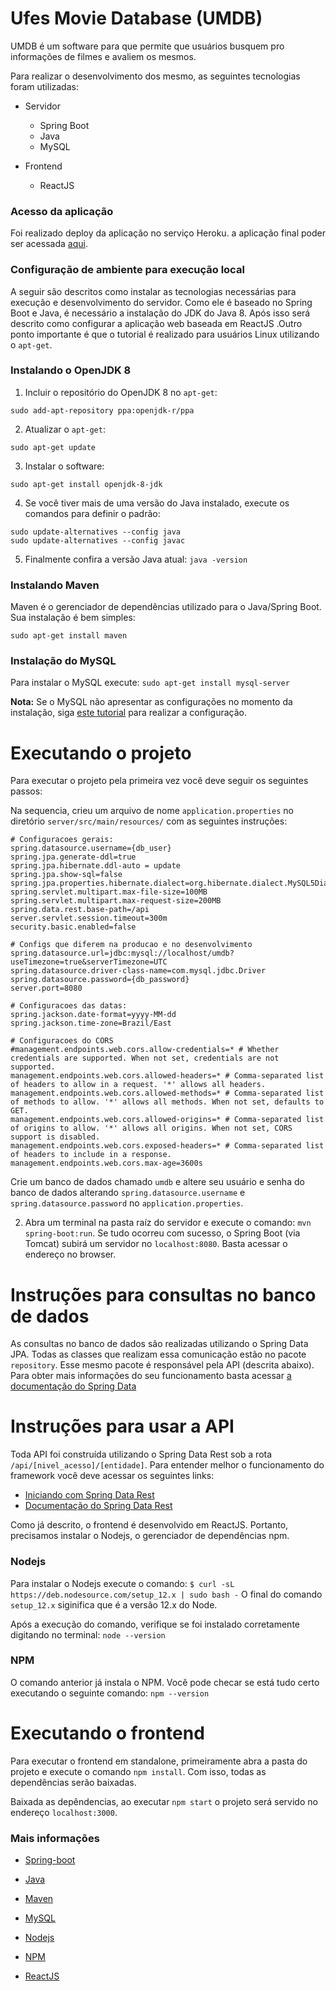 # Ufes Movie Database (UMDB)

UMDB é um software para que permite que usuários busquem pro informações de filmes e avaliem os mesmos. 

Para realizar o desenvolvimento dos mesmo, as seguintes tecnologias foram utilizadas:

* Servidor
	- Spring Boot
	- Java
	- MySQL

* Frontend
	- ReactJS

### Acesso da aplicação
Foi realizado deploy da aplicação no serviço Heroku. a aplicação final poder ser acessada [aqui](https://www.umdb.heroku.app.com).
	
### Configuração de ambiente para execução local
A seguir são descritos como instalar as tecnologias necessárias para execução e desenvolvimento do servidor. Como ele é baseado no Spring Boot e Java, é necessário a instalação do JDK do Java 8. Após isso será descrito como configurar a aplicação web baseada em ReactJS .Outro ponto importante é que o tutorial é realizado para usuários Linux utilizando o `apt-get`.


### Instalando o OpenJDK 8

1. Incluir o repositório do OpenJDK 8 no `apt-get`:

`sudo add-apt-repository ppa:openjdk-r/ppa`

2. Atualizar o `apt-get`:

`sudo apt-get update`

3. Instalar o software:

`sudo apt-get install openjdk-8-jdk`

4. Se você tiver mais de uma versão do Java instalado, execute os comandos para definir o padrão:

```
sudo update-alternatives --config java
sudo update-alternatives --config javac
```

5. Finalmente confira a versão Java atual:
`java -version`

### Instalando Maven

Maven é o gerenciador de dependências utilizado para o Java/Spring Boot. Sua instalação é bem simples:

`sudo apt-get install maven`

### Instalação do MySQL
Para instalar o MySQL execute: `sudo apt-get install mysql-server`

**Nota:** Se o MySQL não apresentar as configurações no momento da instalação, siga [este tutorial](https://medium.com/@leandroembu/como-instalar-o-mysql-no-ubuntu-18-04-2ef208a728fa) para realizar a configuração.


# Executando o projeto

Para executar o projeto pela primeira vez você deve seguir os seguintes passos:

Na sequencia, crieu um arquivo de nome `application.properties` no diretório `server/src/main/resources/` com as seguintes instruções:

```
# Configuracoes gerais:
spring.datasource.username={db_user}
spring.jpa.generate-ddl=true
spring.jpa.hibernate.ddl-auto = update
spring.jpa.show-sql=false
spring.jpa.properties.hibernate.dialect=org.hibernate.dialect.MySQL5Dialect
spring.servlet.multipart.max-file-size=100MB
spring.servlet.multipart.max-request-size=200MB
spring.data.rest.base-path=/api
server.servlet.session.timeout=300m
security.basic.enabled=false

# Configs que diferem na producao e no desenvolvimento
spring.datasource.url=jdbc:mysql://localhost/umdb?useTimezone=true&serverTimezone=UTC
spring.datasource.driver-class-name=com.mysql.jdbc.Driver
spring.datasource.password={db_password}
server.port=8080

# Configuracoes das datas:
spring.jackson.date-format=yyyy-MM-dd
spring.jackson.time-zone=Brazil/East

# Configuracoes do CORS
#management.endpoints.web.cors.allow-credentials=* # Whether credentials are supported. When not set, credentials are not supported.
management.endpoints.web.cors.allowed-headers=* # Comma-separated list of headers to allow in a request. '*' allows all headers.
management.endpoints.web.cors.allowed-methods=* # Comma-separated list of methods to allow. '*' allows all methods. When not set, defaults to GET.
management.endpoints.web.cors.allowed-origins=* # Comma-separated list of origins to allow. '*' allows all origins. When not set, CORS support is disabled.
management.endpoints.web.cors.exposed-headers=* # Comma-separated list of headers to include in a response.
management.endpoints.web.cors.max-age=3600s
```

Crie um banco de dados chamado `umdb` e altere seu usuário e senha do banco de dados alterando `spring.datasource.username` e `spring.datasource.password` no `application.properties`. 

2. Abra um terminal na pasta raíz do servidor e execute o comando: `mvn spring-boot:run`. Se tudo ocorreu com sucesso, o Spring Boot (via Tomcat) subirá um servidor no `localhost:8080`. Basta acessar o endereço no browser.

# Instruções para consultas no banco de dados
As consultas no banco de dados são realizadas utilizando o Spring Data JPA. Todas as classes que realizam essa comunicação estão no pacote `repository`. Esse mesmo pacote é responsável pela API (descrita abaixo).
Para obter mais informações do seu funcionamento basta acessar [a documentação do Spring Data](https://docs.spring.io/spring-data/jpa/docs/current/reference/html/)

# Instruções para usar a API
Toda API foi construída utilizando o Spring Data Rest sob a rota `/api/[nivel_acesso]/[entidade]`. Para entender melhor o funcionamento do framework você deve acessar os seguintes links:
* [Iniciando com Spring Data Rest](https://spring.io/guides/gs/accessing-data-rest/)
* [Documentação do Spring Data Rest](https://docs.spring.io/spring-data/rest/docs/current/reference/html/)


Como já descrito, o frontend é desenvolvido em ReactJS. Portanto, precisamos instalar o Nodejs, o gerenciador de dependências npm.


### Nodejs

Para instalar o Nodejs execute o comando: `$ curl -sL https://deb.nodesource.com/setup_12.x | sudo bash -` 
O final do comando `setup_12.x` siginifica que é a versão 12.x do Node.

Após a execução do comando, verifique se foi instalado corretamente digitando no terminal:
`node --version`


### NPM

O comando anterior já instala o NPM. Você pode checar se está tudo certo executando o seguinte comando: `npm --version`

# Executando o frontend

Para executar o frontend em standalone, primeiramente abra a pasta do projeto e execute o comando `npm install`. Com isso, todas as dependências serão baixadas. 


Baixada as depêndencias, ao executar `npm start` o projeto será servido no endereço `localhost:3000`.


### Mais informações
* [Spring-boot](https://spring.io/projects/spring-boot)
* [Java](https://www.java.com/en/download/help/download_options.xml)
* [Maven](https://maven.apache.org/)
* [MySQL](https://www.mysql.com/downloads/)

* [Nodejs](https://nodejs.org/en/)
* [NPM](https://docs.npmjs.com/cli/install)
* [ReactJS](https://pt-br.reactjs.org/)

